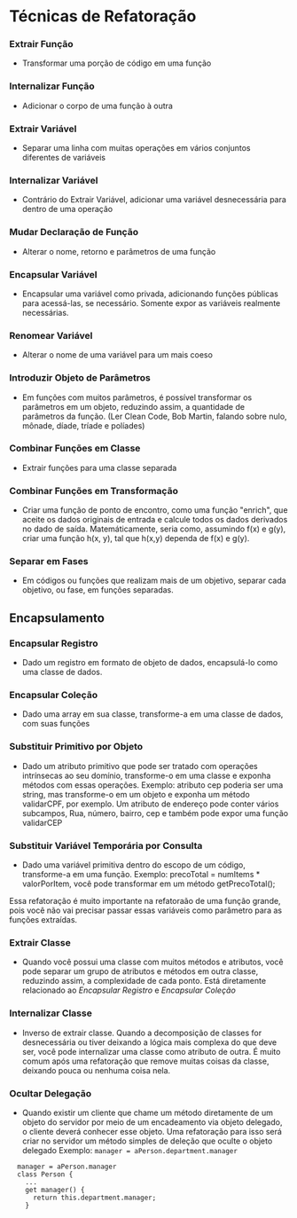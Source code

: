 # Técnicas de Refatoração

### Extrair Função

- Transformar uma porção de código em uma função

### Internalizar Função

- Adicionar o corpo de uma função à outra

### Extrair Variável

- Separar uma linha com muitas operações em vários conjuntos diferentes de variáveis

### Internalizar Variável

- Contrário do Extrair Variável, adicionar uma variável desnecessária para dentro de uma operação

### Mudar Declaração de Função

- Alterar o nome, retorno e parâmetros de uma função

### Encapsular Variável

- Encapsular uma variável como privada, adicionando funções públicas para acessá-las, se necessário.
  Somente expor as variáveis realmente necessárias.

### Renomear Variável

- Alterar o nome de uma variável para um mais coeso

### Introduzir Objeto de Parâmetros

- Em funções com muitos parâmetros, é possível transformar os parâmetros em um objeto, reduzindo assim, a quantidade de parâmetros da função.
  (Ler Clean Code, Bob Martin, falando sobre nulo, mônade, díade, tríade e políades)

### Combinar Funções em Classe

- Extrair funções para uma classe separada

### Combinar Funções em Transformação

- Criar uma função de ponto de encontro, como uma função "enrich", que aceite os dados originais de entrada e calcule todos os dados derivados no dado de saída.
  Matemáticamente, seria como, assumindo f(x) e g(y), criar uma função h(x, y), tal que h(x,y) dependa de f(x) e g(y).

### Separar em Fases

- Em códigos ou funções que realizam mais de um objetivo, separar cada objetivo, ou fase, em funções separadas.

## Encapsulamento

### Encapsular Registro

- Dado um registro em formato de objeto de dados, encapsulá-lo como uma classe de dados.

### Encapsular Coleção

- Dado uma array em sua classe, transforme-a em uma classe de dados, com suas funções

### Substituir Primitivo por Objeto

- Dado um atributo primitivo que pode ser tratado com operações intrínsecas ao seu domínio, transforme-o em uma classe e exponha métodos com essas operações.
  Exemplo: atributo cep poderia ser uma string, mas transforme-o em um objeto e exponha um método validarCPF, por exemplo.
  Um atributo de endereço pode conter vários subcampos, Rua, número, bairro, cep e também pode expor uma função validarCEP

### Substituir Variável Temporária por Consulta

- Dado uma variável primitiva dentro do escopo de um código, transforme-a em uma função.
  Exemplo: precoTotal = numItems \* valorPorItem, você pode transformar em um método getPrecoTotal();

Essa refatoração é muito importante na refatoraão de uma função grande, pois você não vai precisar passar essas variáveis como parâmetro para as funções extraídas.

### Extrair Classe

- Quando você possui uma classe com muitos métodos e atributos, você pode separar um grupo de atributos e métodos em outra classe, reduzindo assim, a complexidade de cada ponto. Está diretamente relacionado ao _Encapsular Registro_ e _Encapsular Coleção_

### Internalizar Classe

- Inverso de extrair classe. Quando a decomposição de classes for desnecessária ou tiver deixando a lógica mais complexa do que deve ser, você pode internalizar uma classe como atributo de outra. É muito comum após uma refatoração que remove muitas coisas da classe, deixando pouca ou nenhuma coisa nela.

### Ocultar Delegação

- Quando existir um cliente que chame um método diretamente de um objeto do servidor por meio de um encadeamento via objeto delegado, o cliente deverá conhecer esse objeto. Uma refatoração para isso será criar no servidor um método simples de deleção que oculte o objeto delegado
  Exemplo: `manager = aPerson.department.manager`

```
  manager = aPerson.manager
  class Person {
    ...
    get manager() {
      return this.department.manager;
    }

```
